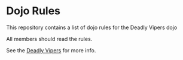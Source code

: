 Dojo Rules
==========

This repository contains a list of dojo rules for the Deadly Vipers dojo

All members should read the rules.

See the [Deadly Vipers](https://www.github.com/deadlyvipers) for more info.

